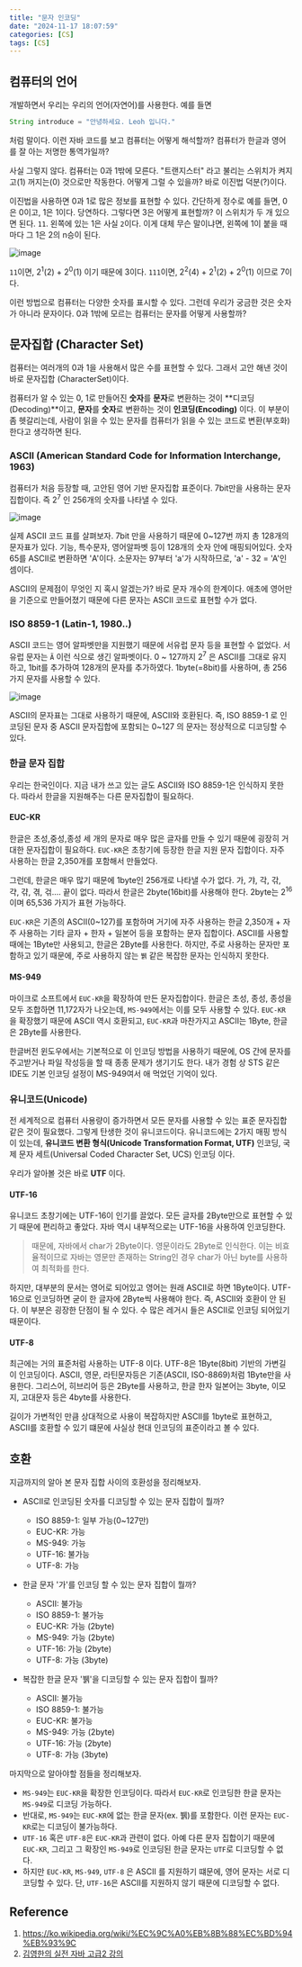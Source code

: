 ```yaml
---
title: "문자 인코딩"
date: "2024-11-17 18:07:59"
categories: [CS]
tags: [CS]
---
```


## 컴퓨터의 언어

개발하면서 우리는 우리의 언어(자연어)를 사용한다. 예를 들면
```java
String introduce = "안녕하세요. Leoh 입니다."
```
처럼 말이다. 이런 자바 코드를 보고 컴퓨터는 어떻게 해석할까? 컴퓨터가 한글과 영어를 잘 아는 저명한 통역가일까?

사실 그렇지 않다. 컴퓨터는 0과 1밖에 모른다. "트랜지스터" 라고 불리는 스위치가 켜지고(1) 꺼지는(0) 것으로만 작동한다.
어떻게 그럴 수 있을까? 바로 이진법 덕분(?)이다.

이진법을 사용하면 0과 1로 많은 정보를 표현할 수 있다. 간단하게 정수로 예를 들면, 0은 0이고, 1은 1이다. 당연하다. 그렇다면 3은 어떻게 표현할까? 이 스위치가 두 개 있으면 된다. `11`.  왼쪽에 있는 1은 사실 `2`이다. 
이게 대체 무슨 말이냐면, 왼쪽에 1이 붙을 때마다 그 1은 2의 n승이 된다.

![image](/assets/img/2024-11-18-문자-인코딩/Pasted-image-20241117181926.png)

 `11`이면,  2<sup>1</sup>(2) + 2<sup>0</sup>(1) 이기 때문에 3이다. `111`이면, 2<sup>2</sup>(4) + 2<sup>1</sup>(2) + 2<sup>0</sup>(1) 이므로 7이다.

이런 방법으로 컴퓨터는 다양한 숫자를 표시할 수 있다. 그런데 우리가 궁금한 것은 숫자가 아니라 문자이다. 0과 1밖에 모르는 컴퓨터는 문자를 어떻게 사용할까?

## 문자집합 (Character Set)
컴퓨터는 여러개의 0과 1을 사용해서 많은 수를 표현할 수 있다. 그래서 고안 해낸 것이 바로 문자집합 (CharacterSet)이다.

컴퓨터가 알 수 있는 0, 1로 만들어진 **숫자**를 **문자**로 변환하는 것이 **디코딩(Decoding)**이고, **문자**를 **숫자**로 변환하는 것이 **인코딩(Encoding)** 이다. 이 부분이 좀 헷갈리는데, 사람이 읽을 수 있는 문자를 컴퓨터가 읽을 수 있는 코드로 변환(부호화)한다고 생각하면 된다.

### ASCII (American Standard Code for Information Interchange, 1963)
컴퓨터가 처음 등장할 때, 고안된 영어 기반 문자집합 표준이다.
7bit만을 사용하는 문자 집합이다. 즉 2<sup>7</sup> 인 256개의 숫자를 나타낼 수 있다.

![image](/assets/img/2024-11-18-문자-인코딩/Pasted-image-20241117211808.png)

실제 ASCII 코드 표를 살펴보자. 7bit 만을 사용하기 때문에 0~127번 까지 총 128개의 문자표가 있다.
기능, 특수문자, 영어알파벳 등이 128개의 숫자 안에 매핑되어있다.
숫자 65를 ASCII로 변환하면 'A'이다. 소문자는 97부터 'a'가 시작하므로, 'a' - 32 = 'A'인 셈이다.

ASCII의 문제점이 무엇인 지 혹시 알겠는가? 바로 문자 개수의 한계이다. 애초에 영어만을 기준으로 만들어졌기 때문에 다른 문자는 ASCII 코드로 표현할 수가 없다. 

### ISO 8859-1 (Latin-1, 1980..)

ASCII 코드는 영어 알파벳만을 지원했기 때문에 서유럽 문자 등을 표현할 수 없었다. 서유럽 문자는 `Ã` 이런 식으로 생긴 알파벳이다. 0 ~ 127까지 2<sup>7</sup> 은 ASCII를 그대로 유지하고, 1bit를 추가하여 128개의 문자를 추가하였다. 1byte(=8bit)를 사용하며, 총 256가지 문자를 사용할 수 있다.

![image](/assets/img/2024-11-18-문자-인코딩/Pasted-image-20241117213418.png)

ASCII의 문자표는 그대로 사용하기 때문에, ASCII와 호환된다. 즉, ISO 8859-1 로 인코딩된 문자 중 ASCII 문자집합에 포함되는 0~127 의 문자는 정상적으로 디코딩할 수 있다.

### 한글 문자 집합
우리는 한국인이다. 지금 내가 쓰고 있는 글도 ASCII와 ISO 8859-1은 인식하지 못한다. 따라서 한글을 지원해주는 다른 문자집합이 필요하다.
#### EUC-KR
한글은 초성,중성,종성 세 개의 문자로 매우 많은 글자를 만들 수 있기 때문에 굉장히 거대한 문자집합이 필요하다. 
`EUC-KR`은 초창기에 등장한 한글 지원 문자 집합이다. 자주 사용하는 한글 2,350개를 포함해서 만들었다.

그런데, 한글은 매우 많기 때문에 1byte인 256개로 나타낼 수가 없다. 가, 갸, 각, 갂, 갹, 갺, 겪, 걲.... 끝이 없다. 따라서 한글은 2byte(16bit)를 사용해야 한다. 2byte는 2<sup>16</sup> 이며 65,536 가지가 표현 가능하다. 

`EUC-KR`은 기존의 ASCII(0~127)를 포함하며 거기에 자주 사용하는 한글 2,350개 + 자주 사용하는 기타 글자 + 한자 + 일본어 등을 포함하는 문자 집합이다. ASCII를 사용할 때에는 1Byte만 사용되고, 한글은 2Byte를 사용한다. 하지만, 주로 사용하는 문자만 포함하고 있기 때문에, 주로 사용하지 않는 `뷁` 같은 복잡한 문자는 인식하지 못한다.

#### MS-949
마이크로 소프트에서 `EUC-KR`을 확장하여 만든 문자집합이다. 한글은 초성, 종성, 종성을 모두 조합하면 11,172자가 나오는데, `MS-949`에서는 이를 모두 사용할 수 있다. `EUC-KR`을 확장했기 때문에 ASCII 역시 호환되고, `EUC-KR`과 마찬가지고 ASCII는 1Byte, 한글은 2Byte를 사용한다.

한글버전 윈도우에서는 기본적으로 이 인코딩 방법을 사용하기 때문에, OS 간에 문자를 주고받거나 파일 작성등을 할 때 종종 문제가 생기기도 한다. 내가 경험 상  STS 같은 IDE도 기본 인코딩 설정이 MS-949여서 애 먹었던 기억이 있다.

### 유니코드(Unicode)
전 세계적으로 컴퓨터 사용량이 증가하면서 모든 문자를 사용할 수 있는 표준 문자집합 같은 것이 필요했다.
그렇게 탄생한 것이 유니코드이다. 유니코드에는 2가지 매핑 방식이 있는데, **유니코드 변환 형식(Unicode Transformation Format, UTF)** 인코딩, 국제 문자 세트(Universal Coded Character Set, UCS) 인코딩 이다.

우리가 알아볼 것은 바로 **UTF** 이다.

#### UTF-16
유니코드 초창기에는 UTF-16이 인기를 끌었다. 모든 글자를 2Byte만으로 표현할 수 있기 때문에 편리하고 좋았다. 자바 역시 내부적으로는 UTF-16을 사용하여 인코딩한다.

> 때문에, 자바에서 char가 2Byte이다. 영문이라도 2Byte로 인식한다. 이는 비효율적이므로 자바는 영문만 존재하는 String인 경우 char가 아닌 byte를 사용하여 최적화를 한다.

하지만, 대부분의 문서는 영어로 되어있고 영어는 원래 ASCII로 하면 1Byte이다. UTF-16으로 인코딩하면 굳이 한 글자에 2Byte씩 사용해야 한다. 즉, ASCII와 호환이 안 된다. 이 부분은 굉장한 단점이 될 수 있다. 수 많은 레거시 들은 ASCII로 인코딩 되어있기 때문이다. 

#### UTF-8
최근에는 거의 표준처럼 사용하는 UTF-8 이다. UTF-8은 1Byte(8bit) 기반의 가변길이 인코딩이다.
ASCII, 영문, 라틴문자등은 기존(ASCII, ISO-8869)처럼 1Byte만을 사용한다. 그리스어, 히브리어 등은 2Byte를 사용하고, 한글 한자 일본어는 3byte, 이모지, 고대문자 등은 4byte를 사용한다.

길이가 가변적인 만큼 상대적으로 사용이 복잡하지만 ASCII를 1byte로 표현하고, ASCII를 호환할 수 있기 떄문에 사실상 현대 인코딩의 표준이라고 볼 수 있다.


## 호환

지금까지의 알아 본 문자 집합 사이의 호환성을 정리해보자.

- ASCII로 인코딩된 숫자를 디코딩할 수 있는 문자 집합이 뭘까?
	- ISO 8859-1: 일부 가능(0~127만)
	- EUC-KR: 가능
	- MS-949: 가능
	- UTF-16: 불가능
	- UTF-8: 가능

- 한글 문자 '가'를 인코딩 할 수 있는 문자 집합이 뭘까?
	- ASCII: 불가능
	- ISO 8859-1: 불가능
	- EUC-KR: 가능 (2byte)
	- MS-949: 가능 (2byte)
	- UTF-16: 가능 (2byte)
	- UTF-8: 가능 (3byte)

- 복잡한 한글 문자 '뷁'을 디코딩할 수 있는 문자 집합이 뭘까?
	-  ASCII: 불가능
	- ISO 8859-1: 불가능
	- EUC-KR: 불가능
	- MS-949: 가능 (2byte)
	- UTF-16: 가능 (2byte)
	- UTF-8: 가능 (3byte)

마지막으로 알아야할 점들을 정리해보자.
- `MS-949`는 `EUC-KR`을 확장한 인코딩이다. 따라서 `EUC-KR`로 인코딩한 한글 문자는 `MS-949`로 디코딩 가능하다.
- 반대로, `MS-949`는 `EUC-KR`에 없는 한글 문자(ex. 뷁)를 포함한다. 이런 문자는 `EUC-KR`로는 디코딩이 불가능하다.
- `UTF-16` 혹은  `UTF-8`은 `EUC-KR`과 관련이 없다. 아예 다른 문자 집합이기 때문에 `EUC-KR`, 그리고 그 확장인 `MS-949`로 인코딩된 한글 문자는 `UTF`로 디코딩할 수 없다.
- 하지만 `EUC-KR`, `MS-949`, `UTF-8` 은 ASCII 를 지원하기 떄문에, 영어 문자는 서로 디코딩할 수 있다. 단, `UTF-16`은 ASCII를 지원하지 않기 때문에 디코딩할 수 없다.
## Reference
1. https://ko.wikipedia.org/wiki/%EC%9C%A0%EB%8B%88%EC%BD%94%EB%93%9C
2. [김영한의 실전 자바 고급2 강의](https://www.inflearn.com/course/%EA%B9%80%EC%98%81%ED%95%9C%EC%9D%98-%EC%8B%A4%EC%A0%84-%EC%9E%90%EB%B0%94-%EA%B3%A0%EA%B8%89-2)
